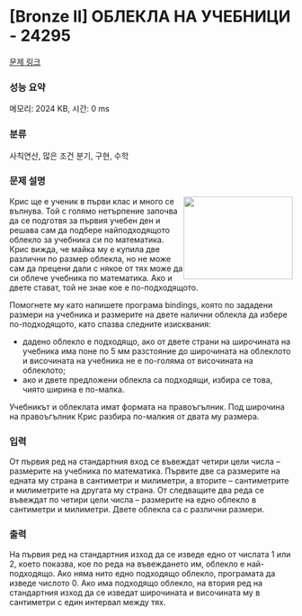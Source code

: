 # [Bronze II] ОБЛЕКЛА НА УЧЕБНИЦИ - 24295 

[문제 링크](https://www.acmicpc.net/problem/24295) 

### 성능 요약

메모리: 2024 KB, 시간: 0 ms

### 분류

사칙연산, 많은 조건 분기, 구현, 수학

### 문제 설명

<p><img alt="" src="https://upload.acmicpc.net/9713695f-640d-433b-91c5-36704f943bad/-/preview/" style="width: 194px; height: 147px; float: right;">Крис ще е ученик в първи клас и много се вълнува. Той с голямо нетърпение започва да се подготвя за първия учебен ден и решава сам да подбере найподходящото облекло за учебника си по математика. Крис вижда, че майка му е купила две различни по размер облекла, но не може сам да прецени дали с някое от тях може да си облече учебника по математика. Ако и двете стават, той не знае кое е по-подходящото.</p>

<p>Помогнете му като напишете програма bindings, която по зададени размери на учебника и размерите на двете налични облекла да избере по-подходящото, като спазва следните изисквания:</p>

<ul>
	<li>дадено облекло е подходящо, ако от двете страни на широчината на учебника има поне по 5 мм разстояние до широчината на облеклото и височината на учебника не е по-голяма от височината на облеклото;</li>
	<li>ако и двете предложени облекла са подходящи, избира се това, чиято ширина е по-малка.</li>
</ul>

<p>Учебникът и облеклата имат формата на правоъгълник. Под широчина на правоъгълник Крис разбира по-малкия от двата му размера.</p>

### 입력 

 <p>От първия ред на стандартния вход се въвеждат четири цели числа – размерите на учебника по математика. Първите две са размерите на едната му страна в сантиметри и милиметри, а вторите – сантиметрите и милиметрите на другата му страна. От следващите два реда се въвеждат по четири цели числа – размерите на едно облекло в сантиметри и милиметри. Двете облекла са с различни размери.</p>

### 출력 

 <p>На първия ред на стандартния изход да се изведе едно от числата 1 или 2, което показва, кое по реда на въвеждането им, облекло е най-подходящо. Ако няма нито едно подходящо облекло, програмата да изведе числото 0. Ако има подходящо облекло, на втория ред на стандартния изход да се изведат широчината и височината му в сантиметри с един интервал между тях.</p>

